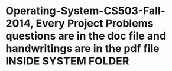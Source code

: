 # Operating-System-CS503-Fall-2014, Every Project Problems questions are in the doc file and handwritings are in the pdf file INSIDE SYSTEM FOLDER

